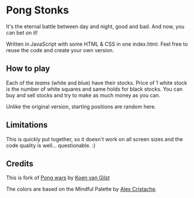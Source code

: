 # Pong Stonks

It's the eternal battle between day and night, good and bad. And now, you can bet on it!

Written in JavaScript with some HTML & CSS in one index.html. Feel free to reuse the code and create your own version.

## How to play

Each of the *teams* (white and blue) have their stocks. Price of 1 white stock is the number of white squares and same holds for black stocks. You can buy and sell stocks and try to make as much money as you can. 

Unlike the original version, starting positions are random here.

## Limitations

This is quickly put together, so it doesn't work on all screen sizes and the code quality is well... questionable. :)

## Credits

This is fork of [Pong wars](https://github.com/vnglst/pong-wars) by [Koen van Gilst](https://github.com/vnglst)

The colors are based on the Mindful Palette by [Alex Cristache](https://twitter.com/AlexCristache/status/1738610343499157872).